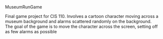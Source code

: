 MuseumRunGame

Final game project for CIS 110. Involves a cartoon character moving across a museum background and alarms scattered randomly on the background.
The goal of the game is to move the character across the screen, setting off as few alarms as possible
